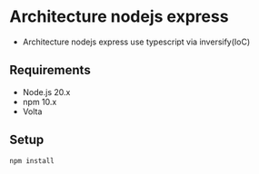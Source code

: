 # Architecture nodejs express

- Architecture nodejs express use typescript via inversify(IoC)


## Requirements

- Node.js 20.x
- npm 10.x
- Volta

## Setup

```bash
npm install
```
